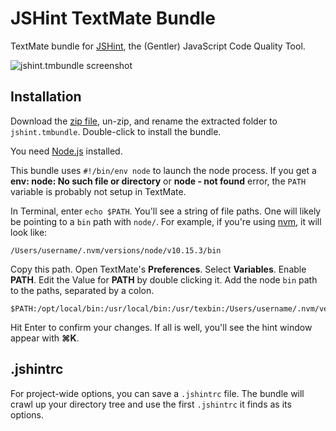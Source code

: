 # JSHint TextMate Bundle

TextMate bundle for [JSHint](https://jshint.com/), the (Gentler) JavaScript Code Quality Tool.

![jshint.tmbundle screenshot](https://user-images.githubusercontent.com/85566/55126692-27ae2300-50e4-11e9-8e90-2d528ec2f3c5.png)

## Installation

Download the [zip file](https://github.com/desandro/jshint.tmbundle/archive/master.zip), un-zip, and rename the extracted folder to `jshint.tmbundle`. Double-click to install the bundle.

You need [Node.js](https://nodejs.org/) installed.

This bundle uses `#!/bin/env node` to launch the node process. If you get a **env: node: No such file or directory** or **node - not found** error, the `PATH` variable is probably not setup in TextMate.

In Terminal, enter `echo $PATH`. You'll see a string of file paths. One will likely be pointing to a `bin` path with `node/`. For example, if you're using [nvm](https://github.com/creationix/nvm), it will look like:

```
/Users/username/.nvm/versions/node/v10.15.3/bin
```

Copy this path. Open TextMate's **Preferences**. Select **Variables**. Enable **PATH**. Edit the Value for **PATH** by double clicking it. Add the node `bin` path to the paths, separated by a colon.

``` 
$PATH:/opt/local/bin:/usr/local/bin:/usr/texbin:/Users/username/.nvm/versions/node/v10.15.3/bin
```

Hit Enter to confirm your changes. If all is well, you'll see the hint window appear with **⌘K**.

## .jshintrc

For project-wide options, you can save a `.jshintrc` file. The bundle will crawl up your directory tree and use the first `.jshintrc` it finds as its options.
